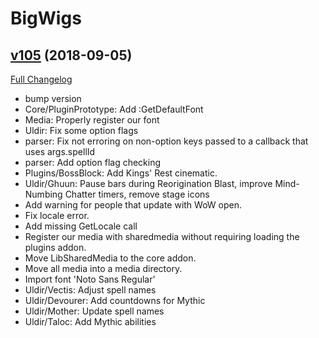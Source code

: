 # BigWigs

## [v105](https://github.com/BigWigsMods/BigWigs/tree/v105) (2018-09-05)
[Full Changelog](https://github.com/BigWigsMods/BigWigs/compare/v104.3...v105)

- bump version  
- Core/PluginPrototype: Add :GetDefaultFont  
- Media: Properly register our font  
- Uldir: Fix some option flags  
- parser: Fix not erroring on non-option keys passed to a callback that uses args.spellId  
- parser: Add option flag checking  
- Plugins/BossBlock: Add Kings' Rest cinematic.  
- Uldir/Ghuun: Pause bars during Reorigination Blast, improve Mind-Numbing Chatter timers, remove stage icons  
- Add warning for people that update with WoW open.  
- Fix locale error.  
- Add missing GetLocale call  
- Register our media with sharedmedia without requiring loading the plugins addon.  
- Move LibSharedMedia to the core addon.  
- Move all media into a media directory.  
- Import font 'Noto Sans Regular'  
- Uldir/Vectis: Adjust spell names  
- Uldir/Devourer: Add countdowns for Mythic  
- Uldir/Mother: Update spell names  
- Uldir/Taloc: Add Mythic abilities  
